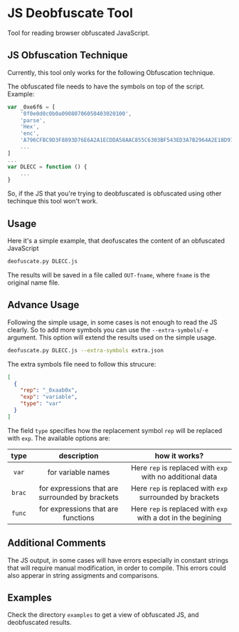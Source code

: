 # JS Deobfuscate Tool

Tool for reading browser obfuscated JavaScript.

## JS Obfuscation Technique

Currently, this tool only works for the following Obfuscation technique.

The obfuscated file needs to have the symbols on top of the script. Example:

```js
var _0xe6f6 = [
	'0f0e0d0c0b0a09080706050403020100',
	'parse',
	'Hex',
	'enc',
	'A796CFBC9D3F8893D76E6A2A1ECDDA58AAC855C6303BF543ED3A7B2964A2E18D9753BA14F146F4C43B540FAC5530503B16856C4A3ADE64DBA7B17A0557A8E120A8330DEB2380D34A41217CC58EF5F8EC96962CB6E5436B024FB9E12C86A9ECF8275B17AB2EF9D1B85F2F0E44A6740939D8726A647B744E78E25ADB74ED8FA08F',
	...
]
...
var DLECC = function () {
	...
}
```

So, if the JS that you're trying to deobfuscated is obfuscated using other techinque this tool won't work.

## Usage

Here it's a simple example, that deofuscates the content of an obfuscated JavaScript

```bash
deofuscate.py DLECC.js
```

The results will be saved in a file called `OUT-fname`, where `fname` is the original name file.

## Advance Usage

Following the simple usage, in some cases is not enough to read the JS clearly. So to add more symbols you can use the `--extra-symbols`/`-e` argument. This option will extend the results used on the simple usage.

```bash
deofuscate.py DLECC.js --extra-symbols extra.json
```

The extra symbols file need to follow this strucure:

```json
[
  {
    "rep": "_0xaab0x",
    "exp": "variable",
    "type": "var"
  }
]
```

The field `type` specifies how the replacement symbol `rep` will be replaced with `exp`. The available options are:

|type|description|how it works?|
|:---:|:---:|:---:|
|`var`| for variable names| Here `rep` is replaced with `exp` with no additional data|
|`brac`| for expressions that are surrounded by brackets | Here `rep` is replaced with `exp` surrounded by brackets|
|`func`| for expressions that are functions | Here `rep` is replaced with `exp` with a dot in the begining |

## Additional Comments

The JS output, in some cases will have errors especially in constant strings that will require manual modification, in order to compile. This errors could also apperar in string assigments and comparisons.

## Examples

Check the directory `examples` to get a view of obfuscated JS, and deobfuscated results.
